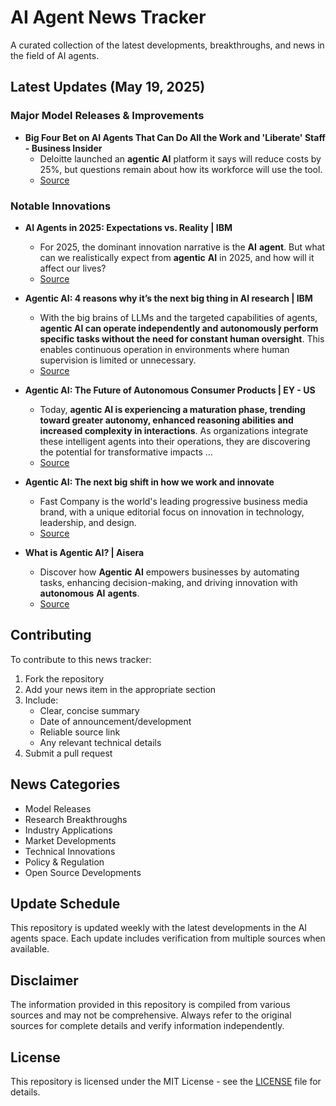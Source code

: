 # AI Agent News Tracker

A curated collection of the latest developments, breakthroughs, and news in the field of AI agents.

## Latest Updates (May 19, 2025)


### Major Model Releases & Improvements

- **Big Four Bet on AI Agents That Can Do All the Work and 'Liberate' Staff - Business Insider**
  - Deloitte launched an <strong>agentic</strong> <strong>AI</strong> platform it says will reduce costs by 25%, but questions remain about how its workforce will use the tool.
  - [Source](https://www.businessinsider.com/deloitte-ey-launch-agentic-ai-platforms-big-four-competition2025-3)

### Notable Innovations

- **AI Agents in 2025: Expectations vs. Reality | IBM**
  - For 2025, the dominant innovation narrative is the <strong>AI</strong> <strong>agent</strong>. But what can we realistically expect from <strong>agentic</strong> <strong>AI</strong> in 2025, and how will it affect our lives?
  - [Source](https://www.ibm.com/think/insights/ai-agents-2025-expectations-vs-reality)

- **Agentic AI: 4 reasons why it’s the next big thing in AI research | IBM**
  - With the big brains of LLMs and the targeted capabilities of agents, <strong>agentic AI can operate independently and autonomously perform specific tasks without the need for constant human oversight</strong>. This enables continuous operation in environments where human supervision is limited or unnecessary.
  - [Source](https://www.ibm.com/think/insights/agentic-ai)

- **Agentic AI: The Future of Autonomous Consumer Products | EY - US**
  - Today, <strong>agentic AI is experiencing a maturation phase, trending toward greater autonomy, enhanced reasoning abilities and increased complexity in interactions</strong>. As organizations integrate these intelligent agents into their operations, they are discovering the potential for transformative impacts ...
  - [Source](https://www.ey.com/en_us/insights/consumer-products/agentic-ai-the-future-of-autonomous-consumer-products)

- **Agentic AI: The next big shift in how we work and innovate**
  - Fast Company is the world&#x27;s leading progressive business media brand, with a unique editorial focus on innovation in technology, leadership, and design.
  - [Source](https://www.fastcompany.com/91314749/agentic-ai-the-next-big-shift-in-how-we-work-and-innovate)

- **What is Agentic AI? | Aisera**
  - Discover how <strong>Agentic</strong> <strong>AI</strong> empowers businesses by automating tasks, enhancing decision-making, and driving innovation with <strong>autonomous</strong> <strong>AI</strong> <strong>agents</strong>.
  - [Source](https://aisera.com/blog/agentic-ai/)

## Contributing

To contribute to this news tracker:

1. Fork the repository
2. Add your news item in the appropriate section
3. Include:
   - Clear, concise summary
   - Date of announcement/development
   - Reliable source link
   - Any relevant technical details
4. Submit a pull request

## News Categories

- Model Releases
- Research Breakthroughs
- Industry Applications
- Market Developments
- Technical Innovations
- Policy & Regulation
- Open Source Developments

## Update Schedule

This repository is updated weekly with the latest developments in the AI agents space. Each update includes verification from multiple sources when available.

## Disclaimer

The information provided in this repository is compiled from various sources and may not be comprehensive. Always refer to the original sources for complete details and verify information independently.

## License

This repository is licensed under the MIT License - see the [LICENSE](LICENSE) file for details.

